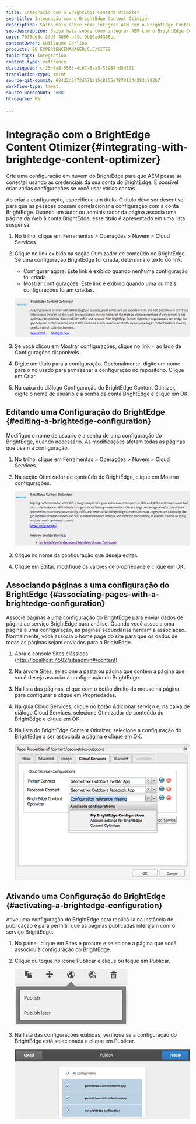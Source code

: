 ```yaml
---
title: Integração com o BrightEdge Content Otimizer
seo-title: Integração com o BrightEdge Content Otimizer
description: Saiba mais sobre como integrar AEM com o BrightEdge Content Otimizer.
seo-description: Saiba mais sobre como integrar AEM com o BrightEdge Content Otimizer.
uuid: 7075dd3c-2fd6-4050-af1c-9b16ad4366ec
contentOwner: Guillaume Carlino
products: SG_EXPERIENCEMANAGER/6.5/SITES
topic-tags: integration
content-type: reference
discoiquuid: cf25c9a8-0555-4c67-8aa5-55984fd8d301
translation-type: tm+mt
source-git-commit: 684d2d5f73d571a15c8155e7870134c28dc892b7
workflow-type: tm+mt
source-wordcount: '508'
ht-degree: 0%

---
```



# Integração com o BrightEdge Content Otimizer{#integrating-with-brightedge-content-optimizer}

Crie uma configuração em nuvem do BrightEdge para que AEM possa se conectar usando as credenciais da sua conta do BrightEdge. É possível criar várias configurações se você usar várias contas.

Ao criar a configuração, especifique um título. O título deve ser descritivo para que as pessoas possam correlacionar a configuração com a conta BrightEdge. Quando um autor ou administrador da página associa uma página da Web à conta BrightEdge, esse título é apresentado em uma lista suspensa.

1. No trilho, clique em Ferramentas > Operações > Nuvem > Cloud Services.
1. Clique no link exibido na seção Otimizador de conteúdo do BrightEdge. Se uma configuração BrightEdge foi criada, determina o texto do link:

   * Configurar agora: Este link é exibido quando nenhuma configuração foi criada.
   * Mostrar configurações: Este link é exibido quando uma ou mais configurações foram criadas.

   ![chlimage_1-4](assets/chlimage_1-4a.png)

1. Se você clicou em Mostrar configurações, clique no link + ao lado de Configurações disponíveis.
1. Digite um título para a configuração. Opcionalmente, digite um nome para o nó usado para armazenar a configuração no repositório. Clique em Criar.
1. Na caixa de diálogo Configuração do BrightEdge Content Otimizer, digite o nome de usuário e a senha da conta BrightEdge e clique em OK.

## Editando uma Configuração do BrightEdge {#editing-a-brightedge-configuration}

Modifique o nome de usuário e a senha de uma configuração do BrightEdge, quando necessário. As modificações afetam todas as páginas que usam a configuração.

1. No trilho, clique em Ferramentas > Operações > Nuvem > Cloud Services.
1. Na seção Otimizador de conteúdo do BrightEdge, clique em Mostrar configurações.

   ![chlimage_1-5](assets/chlimage_1-5a.png)

1. Clique no nome da configuração que deseja editar.
1. Clique em Editar, modifique os valores de propriedade e clique em OK.

## Associando páginas a uma configuração do BrightEdge {#associating-pages-with-a-brightedge-configuration}

Associe páginas a uma configuração do BrightEdge para enviar dados de página ao serviço BrightEdge para análise. Quando você associa uma página a uma configuração, as páginas secundárias herdam a associação. Normalmente, você associa o home page do site para que os dados de todas as páginas sejam enviados para o BrightEdge.

1. Abra o console Sites clássicos. ([http://localhost:4502/siteadmin#/content](http://localhost:4502/siteadmin#/content))
1. Na árvore Sites, selecione a pasta ou página que contém a página que você deseja associar à configuração do BrightEdge.
1. Na lista das páginas, clique com o botão direito do mouse na página para configurar e clique em Propriedades.
1. Na guia Cloud Services, clique no botão Adicionar serviço e, na caixa de diálogo Cloud Services, selecione Otimizador de conteúdo do BrightEdge e clique em OK.
1. Na lista do BrightEdge Content Otimizer, selecione a configuração do BrightEdge a ser associada à página e clique em OK.

   ![chlimage_1-6](assets/chlimage_1-6a.png)

## Ativando uma Configuração do BrightEdge {#activating-a-brightedge-configuration}

Ative uma configuração do BrightEdge para replicá-la na instância de publicação e para permitir que as páginas publicadas interajam com o serviço BrightEdge.

1. No painel, clique em Sites e procure e selecione a página que você associou à configuração do BrightEdge.
1. Clique ou toque no ícone Publicar e clique ou toque em Publicar.

   ![chlimage_1-7](assets/chlimage_1-7a.png)

1. Na lista das configurações exibidas, verifique se a configuração do BrightEdge está selecionada e clique em Publicar.

   ![chlimage_1-8](assets/chlimage_1-8a.png)

